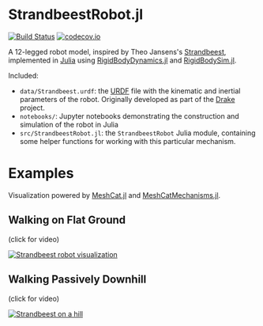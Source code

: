 # StrandbeestRobot.jl

[![Build Status](https://travis-ci.org/rdeits/StrandbeestRobot.jl.svg?branch=master)](https://travis-ci.org/rdeits/StrandbeestRobot.jl)
[![codecov.io](https://codecov.io/github/rdeits/StrandbeestRobot.jl/coverage.svg?branch=master)](https://codecov.io/github/rdeits/StrandbeestRobot.jl?branch=master)

A 12-legged robot model, inspired by Theo Jansens's [Strandbeest](http://www.strandbeest.com/), implemented in [Julia](https://julialang.org/) using [RigidBodyDynamics.jl](https://github.com/JuliaRobotics/RigidBodyDynamics.jl) and [RigidBodySim.jl](https://github.com/JuliaRobotics/RigidBodySim.jl).

Included: 

* `data/Strandbeest.urdf`: the [URDF](http://wiki.ros.org/urdf/Tutorials) file with the kinematic and inertial parameters of the robot. Originally developed as part of the [Drake](http://drake.mit.edu/) project. 
* `notebooks/`: Jupyter notebooks demonstrating the construction and simulation of the robot in Julia
* `src/StrandbeestRobot.jl`: the `StrandbeestRobot` Julia module, containing some helper functions for working with this particular mechanism. 

# Examples

Visualization powered by [MeshCat.jl](https://github.com/rdeits/StrandbeestRobot.jl) and [MeshCatMechanisms.jl](https://github.com/JuliaRobotics/MeshCatMechanisms.jl).

## Walking on Flat Ground

(click for video)

[![Strandbeest robot visualization](https://user-images.githubusercontent.com/591886/45247495-16333400-b2d6-11e8-932a-c50667d9d52d.png)](https://youtu.be/1MUHuovdOEc)

## Walking Passively Downhill

(click for video)

[![Strandbeest on a hill](https://user-images.githubusercontent.com/591886/45247573-82159c80-b2d6-11e8-810e-61c442d8aa10.png)](https://youtu.be/T1frKeoPa_4)
